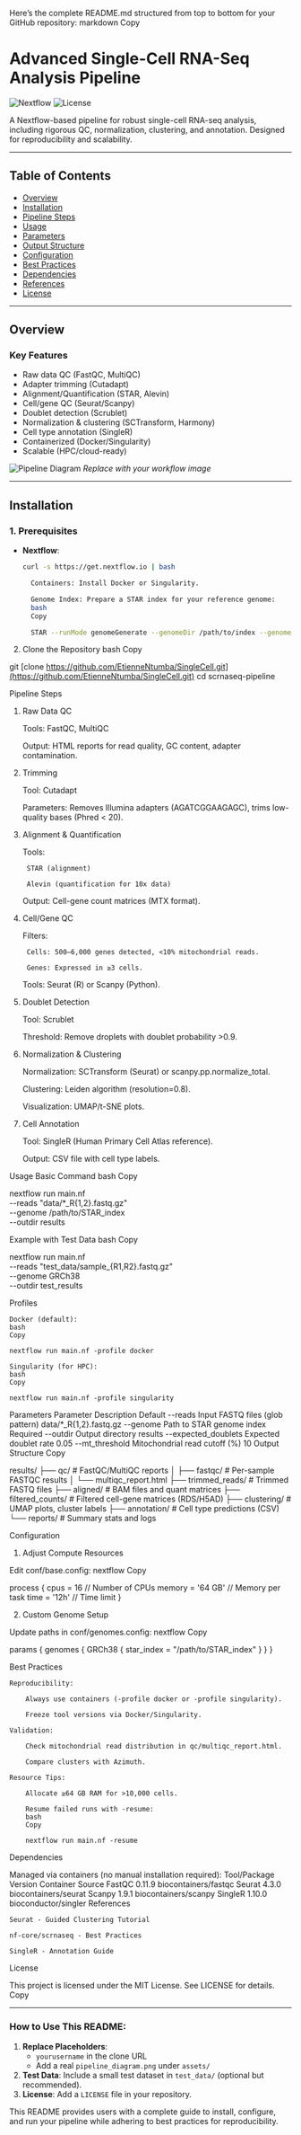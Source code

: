 Here’s the complete README.md structured from top to bottom for your GitHub repository:
markdown
Copy

# Advanced Single-Cell RNA-Seq Analysis Pipeline

![Nextflow](https://img.shields.io/badge/nextflow-%23E34F26.svg?style=flat&logo=nextflow&logoColor=white)
![License](https://img.shields.io/badge/license-MIT-blue)

A Nextflow-based pipeline for robust single-cell RNA-seq analysis, including rigorous QC, normalization, clustering, and annotation. Designed for reproducibility and scalability.

---

## Table of Contents
- [Overview](#overview)
- [Installation](#installation)
- [Pipeline Steps](#pipeline-steps)
- [Usage](#usage)
- [Parameters](#parameters)
- [Output Structure](#output-structure)
- [Configuration](#configuration)
- [Best Practices](#best-practices)
- [Dependencies](#dependencies)
- [References](#references)
- [License](#license)

---

## Overview

### Key Features
- Raw data QC (FastQC, MultiQC)
- Adapter trimming (Cutadapt)
- Alignment/Quantification (STAR, Alevin)
- Cell/gene QC (Seurat/Scanpy)
- Doublet detection (Scrublet)
- Normalization & clustering (SCTransform, Harmony)
- Cell type annotation (SingleR)
- Containerized (Docker/Singularity)
- Scalable (HPC/cloud-ready)

![Pipeline Diagram](assets/pipeline_diagram.png) *Replace with your workflow image*

---

## Installation

### 1. Prerequisites
- **Nextflow**:
  ```bash
  curl -s https://get.nextflow.io | bash

    Containers: Install Docker or Singularity.

    Genome Index: Prepare a STAR index for your reference genome:
    bash
    Copy

    STAR --runMode genomeGenerate --genomeDir /path/to/index --genomeFastaFiles GRCh38.fa --sjdbGTFfile GRCh38.gtf

2. Clone the Repository
bash
Copy

git [clone https://github.com/EtienneNtumba/SingleCell.git](https://github.com/EtienneNtumba/SingleCell.git)
cd scrnaseq-pipeline

Pipeline Steps
1. Raw Data QC

    Tools: FastQC, MultiQC

    Output: HTML reports for read quality, GC content, adapter contamination.

2. Trimming

    Tool: Cutadapt

    Parameters: Removes Illumina adapters (AGATCGGAAGAGC), trims low-quality bases (Phred < 20).

3. Alignment & Quantification

    Tools:

        STAR (alignment)

        Alevin (quantification for 10x data)

    Output: Cell-gene count matrices (MTX format).

4. Cell/Gene QC

    Filters:

        Cells: 500–6,000 genes detected, <10% mitochondrial reads.

        Genes: Expressed in ≥3 cells.

    Tools: Seurat (R) or Scanpy (Python).

5. Doublet Detection

    Tool: Scrublet

    Threshold: Remove droplets with doublet probability >0.9.

6. Normalization & Clustering

    Normalization: SCTransform (Seurat) or scanpy.pp.normalize_total.

    Clustering: Leiden algorithm (resolution=0.8).

    Visualization: UMAP/t-SNE plots.

7. Cell Annotation

    Tool: SingleR (Human Primary Cell Atlas reference).

    Output: CSV file with cell type labels.

Usage
Basic Command
bash
Copy

nextflow run main.nf \
  --reads "data/*_R{1,2}.fastq.gz" \
  --genome /path/to/STAR_index \
  --outdir results

Example with Test Data
bash
Copy

nextflow run main.nf \
  --reads "test_data/sample_{R1,R2}.fastq.gz" \
  --genome GRCh38 \
  --outdir test_results

Profiles

    Docker (default):
    bash
    Copy

    nextflow run main.nf -profile docker

    Singularity (for HPC):
    bash
    Copy

    nextflow run main.nf -profile singularity

Parameters
Parameter	Description	Default
--reads	Input FASTQ files (glob pattern)	data/*_R{1,2}.fastq.gz
--genome	Path to STAR genome index	Required
--outdir	Output directory	results
--expected_doublets	Expected doublet rate	0.05
--mt_threshold	Mitochondrial read cutoff (%)	10
Output Structure
Copy

results/
├── qc/                  # FastQC/MultiQC reports
│   ├── fastqc/          # Per-sample FASTQC results
│   └── multiqc_report.html
├── trimmed_reads/       # Trimmed FASTQ files
├── aligned/             # BAM files and quant matrices
├── filtered_counts/     # Filtered cell-gene matrices (RDS/H5AD)
├── clustering/          # UMAP plots, cluster labels
├── annotation/          # Cell type predictions (CSV)
└── reports/             # Summary stats and logs

Configuration
1. Adjust Compute Resources

Edit conf/base.config:
nextflow
Copy

process {
  cpus = 16        // Number of CPUs
  memory = '64 GB' // Memory per task
  time = '12h'     // Time limit
}

2. Custom Genome Setup

Update paths in conf/genomes.config:
nextflow
Copy

params {
  genomes {
    GRCh38 {
      star_index = "/path/to/STAR_index"
    }
  }
}

Best Practices

    Reproducibility:

        Always use containers (-profile docker or -profile singularity).

        Freeze tool versions via Docker/Singularity.

    Validation:

        Check mitochondrial read distribution in qc/multiqc_report.html.

        Compare clusters with Azimuth.

    Resource Tips:

        Allocate ≥64 GB RAM for >10,000 cells.

        Resume failed runs with -resume:
        bash
        Copy

        nextflow run main.nf -resume

Dependencies

Managed via containers (no manual installation required):
Tool/Package	Version	Container Source
FastQC	0.11.9	biocontainers/fastqc
Seurat	4.3.0	biocontainers/seurat
Scanpy	1.9.1	biocontainers/scanpy
SingleR	1.10.0	bioconductor/singler
References

    Seurat - Guided Clustering Tutorial

    nf-core/scrnaseq - Best Practices

    SingleR - Annotation Guide

License

This project is licensed under the MIT License. See LICENSE for details.
Copy


---

### How to Use This README:
1. **Replace Placeholders**:
   - `yourusername` in the clone URL
   - Add a real `pipeline_diagram.png` under `assets/`
2. **Test Data**: Include a small test dataset in `test_data/` (optional but recommended).
3. **License**: Add a `LICENSE` file in your repository.

This README provides users with a complete guide to install, configure, and run your pipeline while adhering to best practices for reproducibility.
